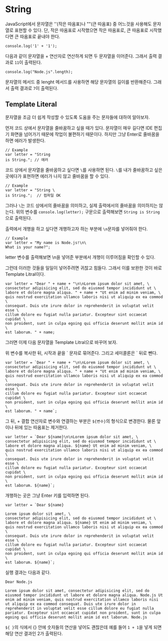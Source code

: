 # String
  
JavaScript에서 문자열은 ''(작은 따옴표)나 ""(큰 따옴표) 중 어느것을 사용해도 문자열로 표현할 수 있다. 단, 작은 따옴표로 시작했으면 작은 따옴표로, 큰 따옴표로 시작했다면 큰 따옴표로 끝내야 한다.  
  
	console.log('1' + '1');
  
다음과 같이 문자열을 + 연산자로 연산하게 되면 두 문자열을 이어준다. 그래서 출력 결과로 `11`이 출력된다.  
  
	console.log("Node.js".length);
  
문자열의 메서드 중 lenght 메서드를 사용하면 해당 문자열의 길이를 반환해준다. 그래서 출력 결과로 `7`이 출력된다.
  
## Template Literal
  
문자열을 조금 더 쉽게 작성할 수 있도록 도움을 주는 문자들에 대하여 알아보자.  
  
먼저 코드 상에서 문자열을 줄바꿈하고 싶을 때가 있다. 문자열이 매우 길다면 IDE 편집기 화면을 넘어가기 때문에 작업이 불편하기 때문이다. 하지만 그냥 Enter로 줄바꿈을 하면 에러가 발생한다.  
  
	// Example
	var letter = "String 
	is String."; // 에러
  
코드 상에서 문자열을 줄바꿈하고 싶다면 `\`를 사용하면 된다. `\`를 내가 줄바꿈하고 싶은 곳에다가 표현하면 에러가 나지 않고 줄바꿈을 할 수 있다.  
  
	// Example
	var letter = "String \
	is String.";  // 컴파일 OK
  
그러나 `\`는 코드 상에서의 줄바꿈을 의미하고, 실제 출력에서의 줄바꿈을 의미하지는 않는다. 위의 변수를 `console.log(letter);` 구문으로 출력해보면 `String is String`으로 출력된다.  
  
출력에서 개행을 하고 싶다면 개행하고자 하는 부분에 `\n`문자를 넣어줘야 한다.  
  
	// Example
	var letter = "My name is Node.js!\n\
	What is your name?";
  
letter 변수를 출력해보면 \n을 넣어준 부분에서 개행이 이루어짐을 확인할 수 있다.  
  
그런데 이러한 것들을 일일이 넣어주려면 귀찮고 힘들다. 그래서 이를 보완한 것이 바로 Template Litral이다.  

	var letter = "Dear " + name + "\n\nLorem ipsum dolor sit amet, \
	consectetur adipisicing elit, sed do eiusmod tempor incididunt ut \
	labore et dolore magna aliqua. " + name + "Ut enim ad minim veniam, \
	quis nostrud exercitation ullamco laboris nisi ut aliquip ex ea commod \
	consequat. Duis ute irure dolor in reprehenderit in voluptat velit esse \
	cillum dolore eu fugiat nulla pariatur. Excepteur sint occaecat cupidat \
	non proident, sunt in culpa egoing qui officia deserunt mollit anim id \
	est laborum. " + name;
  
그러면 이제 다음 문자열을 Template Litral으로 바꾸어 보자.  
  
위 변수를 복사한 뒤, 시작과 끝을 \` 문자로 묶어준다. 그리고 세미콜론은 \` 뒤로 뺀다.   
  
	var letter = `Dear " + name + "\n\nLorem ipsum dolor sit amet, \
	consectetur adipisicing elit, sed do eiusmod tempor incididunt ut \
	labore et dolore magna aliqua. " + name + "Ut enim ad minim veniam, \
	quis nostrud exercitation ullamco laboris nisi ut aliquip ex ea commod \
	consequat. Duis ute irure dolor in reprehenderit in voluptat velit esse \
	cillum dolore eu fugiat nulla pariatur. Excepteur sint occaecat cupidat \
	non proident, sunt in culpa egoing qui officia deserunt mollit anim id \
	est laborum. " + name`;
  
그 뒤, + 결합 연산자로 변수와 연결하는 부분은 `${변수}`의 형식으로 변경한다. 물론 앞이나 뒤에 있는 따옴표는 제거한다.  
  
	var letter = `Dear ${name}\n\nLorem ipsum dolor sit amet, \
	consectetur adipisicing elit, sed do eiusmod tempor incididunt ut \
	labore et dolore magna aliqua. ${name} Ut enim ad minim veniam, \
	quis nostrud exercitation ullamco laboris nisi ut aliquip ex ea commod \
	consequat. Duis ute irure dolor in reprehenderit in voluptat velit esse \
	cillum dolore eu fugiat nulla pariatur. Excepteur sint occaecat cupidat \
	non proident, sunt in culpa egoing qui officia deserunt mollit anim id \
	est laborum. ${name}`;
  
개행하는 곳은 그냥 Enter 키를 입력하면 된다.  
  
	var letter = `Dear ${name}

	Lorem ipsum dolor sit amet, \
	consectetur adipisicing elit, sed do eiusmod tempor incididunt ut \
	labore et dolore magna aliqua. ${name} Ut enim ad minim veniam, \
	quis nostrud exercitation ullamco laboris nisi ut aliquip ex ea commod \
	consequat. Duis ute irure dolor in reprehenderit in voluptat velit esse \
	cillum dolore eu fugiat nulla pariatur. Excepteur sint occaecat cupidat \
	non proident, sunt in culpa egoing qui officia deserunt mollit anim id \
	est laborum. ${name}`;
  
실행 결과는 다음과 같다.  
  
	Dear Node.js

	Lorem ipsum dolor sit amet, consectetur adipisicing elit, sed do eiusmod tempor incididunt ut labore et dolore magna aliqua. Node.js Ut enim ad minim veniam, quis nostrud exercitation ullamco laboris nisi ut aliquip ex ea commod consequat. Duis ute irure dolor in reprehenderit in voluptat velit esse cillum dolore eu fugiat nulla pariatur. Excepteur sint occaecat cupidat non proident, sunt in culpa egoing qui officia deserunt mollit anim id est laborum. Node.js
  
`${ }`의 식에서 {} 안에 숫자들의 연산을 넣어도 괜찮은데 예를 들어 `1 + 1`을 넣게 되면 해당 연산 결과인 2가 출력된다.
